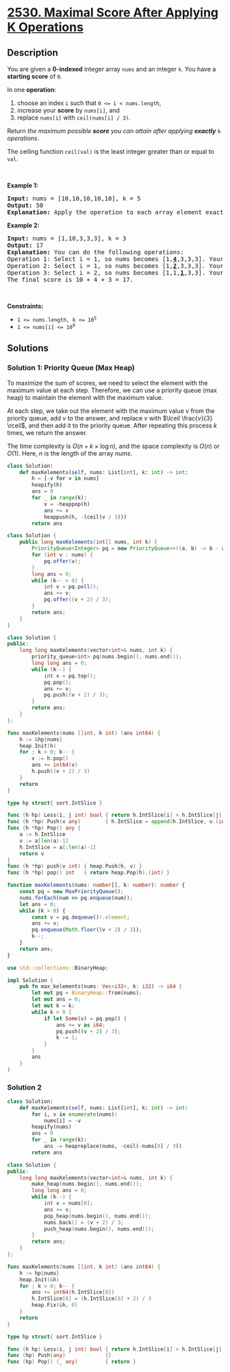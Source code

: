 # [2530. Maximal Score After Applying K Operations](https://leetcode.com/problems/maximal-score-after-applying-k-operations)


## Description

<p>You are given a <strong>0-indexed</strong> integer array <code>nums</code> and an integer <code>k</code>. You have a <strong>starting score</strong> of <code>0</code>.</p>

<p>In one <strong>operation</strong>:</p>

<ol>
	<li>choose an index <code>i</code> such that <code>0 &lt;= i &lt; nums.length</code>,</li>
	<li>increase your <strong>score</strong> by <code>nums[i]</code>, and</li>
	<li>replace <code>nums[i]</code> with <code>ceil(nums[i] / 3)</code>.</li>
</ol>

<p>Return <em>the maximum possible <strong>score</strong> you can attain after applying <strong>exactly</strong></em> <code>k</code> <em>operations</em>.</p>

<p>The ceiling function <code>ceil(val)</code> is the least integer greater than or equal to <code>val</code>.</p>

<p>&nbsp;</p>
<p><strong>Example 1:</strong></p>

<pre>
<strong>Input:</strong> nums = [10,10,10,10,10], k = 5
<strong>Output:</strong> 50
<strong>Explanation:</strong> Apply the operation to each array element exactly once. The final score is 10 + 10 + 10 + 10 + 10 = 50.
</pre>

<p><strong>Example 2:</strong></p>

<pre>
<strong>Input:</strong> nums = [1,10,3,3,3], k = 3
<strong>Output:</strong> 17
<strong>Explanation: </strong>You can do the following operations:
Operation 1: Select i = 1, so nums becomes [1,<strong><u>4</u></strong>,3,3,3]. Your score increases by 10.
Operation 2: Select i = 1, so nums becomes [1,<strong><u>2</u></strong>,3,3,3]. Your score increases by 4.
Operation 3: Select i = 2, so nums becomes [1,1,<u><strong>1</strong></u>,3,3]. Your score increases by 3.
The final score is 10 + 4 + 3 = 17.
</pre>

<p>&nbsp;</p>
<p><strong>Constraints:</strong></p>

<ul>
	<li><code>1 &lt;= nums.length, k &lt;= 10<sup>5</sup></code></li>
	<li><code>1 &lt;= nums[i] &lt;= 10<sup>9</sup></code></li>
</ul>

## Solutions

### Solution 1: Priority Queue (Max Heap)

To maximize the sum of scores, we need to select the element with the maximum value at each step. Therefore, we can use a priority queue (max heap) to maintain the element with the maximum value.

At each step, we take out the element with the maximum value $v$ from the priority queue, add $v$ to the answer, and replace $v$ with $\lceil \frac{v}{3} \rceil$, and then add it to the priority queue. After repeating this process $k$ times, we return the answer.

The time complexity is $O(n + k \times \log n)$, and the space complexity is $O(n)$ or $O(1)$. Here, $n$ is the length of the array $nums$.

<!-- tabs:start -->

```python
class Solution:
    def maxKelements(self, nums: List[int], k: int) -> int:
        h = [-v for v in nums]
        heapify(h)
        ans = 0
        for _ in range(k):
            v = -heappop(h)
            ans += v
            heappush(h, -(ceil(v / 3)))
        return ans
```

```java
class Solution {
    public long maxKelements(int[] nums, int k) {
        PriorityQueue<Integer> pq = new PriorityQueue<>((a, b) -> b - a);
        for (int v : nums) {
            pq.offer(v);
        }
        long ans = 0;
        while (k-- > 0) {
            int v = pq.poll();
            ans += v;
            pq.offer((v + 2) / 3);
        }
        return ans;
    }
}
```

```cpp
class Solution {
public:
    long long maxKelements(vector<int>& nums, int k) {
        priority_queue<int> pq(nums.begin(), nums.end());
        long long ans = 0;
        while (k--) {
            int v = pq.top();
            pq.pop();
            ans += v;
            pq.push((v + 2) / 3);
        }
        return ans;
    }
};
```

```go
func maxKelements(nums []int, k int) (ans int64) {
	h := &hp{nums}
	heap.Init(h)
	for ; k > 0; k-- {
		v := h.pop()
		ans += int64(v)
		h.push((v + 2) / 3)
	}
	return
}

type hp struct{ sort.IntSlice }

func (h hp) Less(i, j int) bool { return h.IntSlice[i] > h.IntSlice[j] }
func (h *hp) Push(v any)        { h.IntSlice = append(h.IntSlice, v.(int)) }
func (h *hp) Pop() any {
	a := h.IntSlice
	v := a[len(a)-1]
	h.IntSlice = a[:len(a)-1]
	return v
}
func (h *hp) push(v int) { heap.Push(h, v) }
func (h *hp) pop() int   { return heap.Pop(h).(int) }
```

```ts
function maxKelements(nums: number[], k: number): number {
    const pq = new MaxPriorityQueue();
    nums.forEach(num => pq.enqueue(num));
    let ans = 0;
    while (k > 0) {
        const v = pq.dequeue()!.element;
        ans += v;
        pq.enqueue(Math.floor((v + 2) / 3));
        k--;
    }
    return ans;
}
```

```rust
use std::collections::BinaryHeap;

impl Solution {
    pub fn max_kelements(nums: Vec<i32>, k: i32) -> i64 {
        let mut pq = BinaryHeap::from(nums);
        let mut ans = 0;
        let mut k = k;
        while k > 0 {
            if let Some(v) = pq.pop() {
                ans += v as i64;
                pq.push((v + 2) / 3);
                k -= 1;
            }
        }
        ans
    }
}
```

<!-- tabs:end -->

### Solution 2

<!-- tabs:start -->

```python
class Solution:
    def maxKelements(self, nums: List[int], k: int) -> int:
        for i, v in enumerate(nums):
            nums[i] = -v
        heapify(nums)
        ans = 0
        for _ in range(k):
            ans -= heapreplace(nums, -ceil(-nums[0] / 3))
        return ans
```

```cpp
class Solution {
public:
    long long maxKelements(vector<int>& nums, int k) {
        make_heap(nums.begin(), nums.end());
        long long ans = 0;
        while (k--) {
            int v = nums[0];
            ans += v;
            pop_heap(nums.begin(), nums.end());
            nums.back() = (v + 2) / 3;
            push_heap(nums.begin(), nums.end());
        }
        return ans;
    }
};
```

```go
func maxKelements(nums []int, k int) (ans int64) {
	h := hp{nums}
	heap.Init(&h)
	for ; k > 0; k-- {
		ans += int64(h.IntSlice[0])
		h.IntSlice[0] = (h.IntSlice[0] + 2) / 3
		heap.Fix(&h, 0)
	}
	return
}

type hp struct{ sort.IntSlice }

func (h hp) Less(i, j int) bool { return h.IntSlice[i] > h.IntSlice[j] }
func (hp) Push(any)             {}
func (hp) Pop() (_ any)         { return }
```

<!-- tabs:end -->

<!-- end -->
